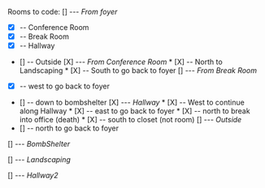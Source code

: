 Rooms to code:
[] --- *From foyer*
* [X]    -- Conference Room
* [X]    -- Break Room
* [X]    -- Hallway
* []    -- Outside
        [X] --- *From Conference Room*
            * [X]    -- North to Landscaping
            * [X]    -- South to go back to foyer
[] --- *From Break Room*
* [X]    -- west to go back to foyer
* []     -- down to bombshelter
        [X] --- *Hallway*
            * [X]    -- West to continue along Hallway
            * [X]    -- east to go back to foyer
            * [X]    -- north to break into office (death)
            * [X]    -- south to closet (not room)
[] --- *Outside*
* []    -- north to go back to foyer

[] --- *BombShelter*

[] --- *Landscaping*

[] --- *Hallway2*